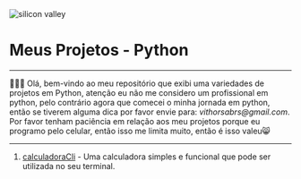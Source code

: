 <div style="align-items:center;">
  <div class="wallpaperImage">
    <img src="https://images8.alphacoders.com/576/576872.jpg" alt="silicon valley">
    <br/>
  </div>
  <div class="title">
    <h1><a style="text-decoration:none;" href="https://github.com/Devithor/myProjectsPython">Meus Projetos</a> - Python</h1>
  </div>
  <div class="container">
    <hr/>
    <p>🧑‍💻👋 Olá, bem-vindo ao meu repositório que exibi uma variedades de projetos em Python, atenção eu não me considero um profissional em python, pelo contrário agora que comecei o minha jornada em python,
então se tiverem alguma dica por favor envie para: <em>vithorsabrs@gmail.com</em>. Por favor tenham paciência em relação aos meu projetos porque eu programo pelo celular, então isso me limita muito, então é isso valeu😸</p>
      <hr/>
  </div>
  <div class="listProjects">
    <ol>
      <li><a href="https://github.com/Devithor/projectsPython/tree/main/CalculadoraCliPython">calculadoraCli</a> - Uma calculadora simples e funcional que pode ser utilizada no seu terminal.</li>
    </ol>
  </div>
</div>

